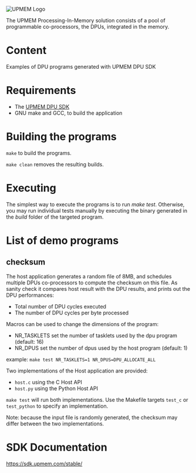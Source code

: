 ![UPMEM Logo](https://www.upmem.com/wp-content/uploads/2018/05/Logo-original-wesbite.png)

The UPMEM Processing-In-Memory solution consists of a pool of programmable co-processors, the DPUs, integrated in the memory.

# Content
Examples of DPU programs generated with UPMEM DPU SDK

# Requirements

 * The [UPMEM DPU SDK](https://sdk.upmem.com/)
 * GNU make and GCC, to build the application

# Building the programs

`make` to build the programs.

`make clean` removes the resulting builds.

# Executing

The simplest way to execute the programs is to run *make test*.
Otherwise, you may run individual tests manually by executing the binary generated in the *build* folder of the targeted program.

# List of demo programs

## checksum

The host application generates a random file of 8MB, and schedules multiple DPUs co-processors to compute the checksum on this file.
As sanity check it compares host result with the DPU results, and prints out the DPU performances:
* Total number of DPU cycles executed
* The number of DPU cycles per byte processed

Macros can be used to change the dimensions of the program:
* NR_TASKLETS set the number of tasklets used by the dpu program (default: 16)
* NR_DPUS set the number of dpus used by the host program (default: 1)

example: `make test NR_TASKLETS=1 NR_DPUS=DPU_ALLOCATE_ALL`

Two implementations of the Host application are provided:
* `host.c` using the C Host API
* `host.py` using the Python Host API

`make test` will run both implementations. Use the Makefile targets `test_c` or `test_python` to specify an implementation.

Note: because the input file is randomly generated, the checksum may differ between the two implementations.

# SDK Documentation
https://sdk.upmem.com/stable/
